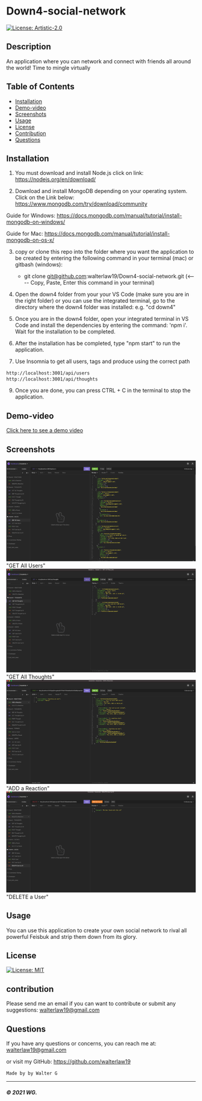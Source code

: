 # Down4-social-network

[![License: Artistic-2.0](https://img.shields.io/badge/License-Perl-0298c3.svg)](https://opensource.org/licenses/Artistic-2.0)

## Description
An application where you can network and connect with friends all around the world!
Time to mingle virtually

## Table of Contents

* [Installation](#installation)
* [Demo-video](#demo-video)
* [Screenshots](#screenshots)
* [Usage](#usage)
* [License](#license)
* [Contribution](#contribution)
* [Questions](#questions)


## Installation

1. You must download and install Node.js click on link: https://nodejs.org/en/download/

2. Download and install MongoDB depending on your operating system. Click on the Link below:
https://www.mongodb.com/try/download/community

Guide for Windows: https://docs.mongodb.com/manual/tutorial/install-mongodb-on-windows/

Guide for Mac: https://docs.mongodb.com/manual/tutorial/install-mongodb-on-os-x/

3. copy or clone this repo into the folder where you want the application to be created by entering the following command in your terminal (mac) or gitbash (windows):
    * git clone git@github.com:walterlaw19/Down4-social-network.git   (<---- Copy, Paste, Enter this command in your terminal)

4. Open the down4 folder from your your VS Code (make sure you are in the right folder) or you can use the integrated terminal, go to the directory where the down4 folder was installed: e.g. "cd down4"

5. Once you are in the down4 folder, open your integrated terminal in VS Code and install the dependencies by entering the command: 'npm i'.  Wait for the installation to be completed.

7. After the installation has be completed, type "npm start" to run the application.

8. Use Insomnia to get all users, tags and produce using the correct path

```
http://localhost:3001/api/users        http://localhost:3001/api/thoughts         
```

9. Once you are done, you can press CTRL + C in the terminal to stop the application.



## Demo-video

[Click here to see a demo video](https://drive.google.com/file/d/1dIfcfgTnUDxf0MCZ51_2RqQ4X1D25Bxg/view?usp=sharing)

## Screenshots

![](Readme-images/screenshot1.PNG) "GET All Users"
![](Readme-images/screenshot2.PNG) "GET All Thoughts"
![](Readme-images/screenshot3.PNG) "ADD a Reaction"
![](Readme-images/screenshot4.PNG) "DELETE a User"

## Usage

You can use this application to create your own social network to rival all powerful Feisbuk and strip them down from its glory.
 
## License

[![License: MIT](https://img.shields.io/badge/License-MIT-yellow.svg)](https://opensource.org/licenses/MIT)

## contribution

Please send me an email if you can want to contribute or submit any suggestions: walterlaw19@gmail.com

## Questions

If you have any questions or concerns, you can reach me at: walterlaw19@gmail.com

or visit my GitHub: https://github.com/walterlaw19



```
Made by by Walter G
```

---
##### © 2021 WG.









